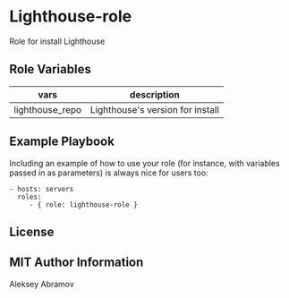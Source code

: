 Lighthouse-role
=========

Role for install Lighthouse

Role Variables
--------------


| vars            | description                      |
|-----------------|----------------------------------|
| lighthouse_repo | Lighthouse's version for install |

Example Playbook
----------------

Including an example of how to use your role (for instance, with variables passed in as parameters) is always nice for users too:

    - hosts: servers
      roles:
         - { role: lighthouse-role }

License
-------

MIT
Author Information
------------------

Aleksey Abramov
